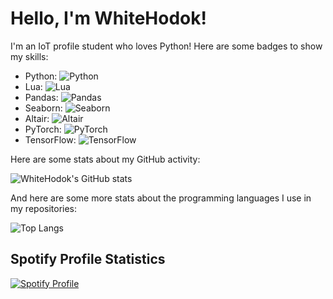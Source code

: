 # Hello, I'm WhiteHodok!

I'm an IoT profile student who loves Python! Here are some badges to show my skills:

- Python: ![Python](https://img.shields.io/badge/Python-3776AB?style=flat-square&logo=python&logoColor=white)
- Lua: ![Lua](https://img.shields.io/badge/Lua-2C2D72?style=flat-square&logo=lua&logoColor=white)
- Pandas: ![Pandas](https://img.shields.io/badge/Pandas-150458?style=flat-square&logo=pandas&logoColor=white)
- Seaborn: ![Seaborn](https://img.shields.io/badge/Seaborn-3776AB?style=flat-square&logo=python&logoColor=white)
- Altair: ![Altair](https://img.shields.io/badge/Altair-03A9F4?style=flat-square&logo=altair&logoColor=white)
- PyTorch: ![PyTorch](https://img.shields.io/badge/PyTorch-EE4C2C?style=flat-square&logo=pytorch&logoColor=white)
- TensorFlow: ![TensorFlow](https://img.shields.io/badge/TensorFlow-FF6F00?style=flat-square&logo=tensorflow&logoColor=white)

Here are some stats about my GitHub activity:

![WhiteHodok's GitHub stats](https://github-readme-stats.vercel.app/api?username=WhiteHodok&show_icons=true&theme=radical)

And here are some more stats about the programming languages I use in my repositories:

![Top Langs](https://github-readme-stats.vercel.app/api/top-langs/?username=WhiteHodok&layout=compact&theme=radical)

## Spotify Profile Statistics
[![Spotify Profile](https://now-playing-profile.vercel.app/api/v1/profile?spotifyAccessToken={0bc9bb73a06a4bcda4adb60bf1644691})](https://open.spotify.com/user/{jn2t1brazdci6ldrp3fy0suxx})
